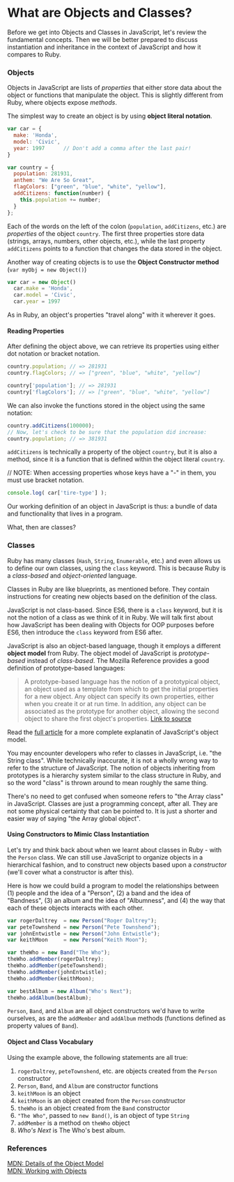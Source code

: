 # What are Objects and Classes?

Before we get into Objects and Classes in JavaScript, let's review the fundamental concepts.  Then we will be better prepared to discuss instantiation and inheritance in the context of JavaScript and how it compares to Ruby.

### Objects

Objects in JavaScript are lists of *properties* that either store data about the object or functions that manipulate the object.  This is slightly different from Ruby, where objects expose *methods*.

The simplest way to create an object is by using **object literal notation**.

```javascript
var car = {
  make: 'Honda',
  model: 'Civic',
  year: 1997      // Don't add a comma after the last pair!
}
```

```javascript
var country = {
  population: 281931,
  anthem: "We Are So Great",
  flagColors: ["green", "blue", "white", "yellow"],
  addCitizens: function(number) {
    this.population += number;
  }
};
```

Each of the words on the left of the colon (`population`, `addCitizens`, etc.) are *properties* of the object `country`.  The first three properties store data (strings, arrays, numbers, other objects, etc.), while the last property `addCitizens` points to a function that changes the data stored in the object.

Another way of creating objects is to use the **Object Constructor method** (`var myObj = new Object()`)

```javascript
var car = new Object()
  car.make = 'Honda',
  car.model = 'Civic',
  car.year = 1997
```

As in Ruby, an object's properties "travel along" with it wherever it goes.  

#### Reading Properties

After defining the object above, we can retrieve its properties using either dot notation or bracket notation.  
```javascript
country.population; // => 281931
country.flagColors; // => ["green", "blue", "white", "yellow"]
```

```javascript
country['population']; // => 281931
country['flagColors']; // => ["green", "blue", "white", "yellow"]
```

We can also invoke the functions stored in the object using the same notation:

```javascript
country.addCitizens(100000);
// Now, let's check to be sure that the population did increase:
country.population; // => 381931
```

`addCitizens` is technically a property of the object `country`, but it is also a method, since it is a function that is defined within the object literal `country`.

// NOTE: When accessing properties whose keys have a "-" in them, you must use bracket notation.
```javascript
console.log( car['tire-type'] );
```

Our working definition of an object in JavaScript is thus: a bundle of data and functionality that lives in a program.

What, then are classes?

### Classes

Ruby has many classes (`Hash`, `String`, `Enumerable`, etc.) and even allows us to define our own classes, using the `class` keyword.  This is because Ruby is a *class-based* and *object-oriented* language.

Classes in Ruby are like blueprints, as mentioned before.  They contain instructions for creating new objects based on the definition of the class.

JavaScript is not class-based.  Since ES6, there is a `class` keyword, but it is not the notion of a class as we think of it in Ruby. We will talk first about how JavaScript has been dealing with Objects for OOP purposes before ES6, then introduce the `class` keyword from ES6 after.

JavaScript is also an object-based language, though it employs a different **object model** from Ruby.  The object model of JavaScript is *prototype-based* instead of *class-based*.  The Mozilla Reference provides a good definition of prototype-based languages:

>A prototype-based language has the notion of a prototypical object, an object used as a template from which to get the initial properties for a new object.   Any object can specify its own properties, either when you create it or at run time.  In addition, any object can be associated as the prototype for another object, allowing the second object to share the first object's properties. [Link to source](https://developer.mozilla.org/en-US/docs/JavaScript/Guide/Details_of_the_Object_Model)

Read the [full article](https://developer.mozilla.org/en-US/docs/JavaScript/Guide/Details_of_the_Object_Model) for a more complete explanatin of JavaScript's object model.

You may encounter developers who refer to classes in JavaScript, i.e. "the String class".  While technically inaccurate, it is not a wholly wrong way to refer to the structure of JavaScript.  The notion of objects inheriting from prototypes is a hierarchy system similar to the class structure in Ruby, and so the word "class" is thrown around to mean roughly the same thing.

There's no need to get confused when someone refers to "the Array class" in JavaScript.  Classes are just a programming concept, after all.  They are not some physical certainty that can be pointed to.  It is just a shorter and easier way of saying "the Array global object".

#### Using Constructors to Mimic Class Instantiation

Let's try and think back about when we learnt about classes in Ruby - with the `Person` class.  We can still use JavaScript to organize objects in a hierarchical fashion, and to construct new objects based upon a *constructor* (we'll cover what a constructor is after this).

Here is how we could build a program to model the relationships between (1) people and the idea of a "Person", (2) a band and the idea of "Bandness", (3) an album and the idea of "Albumness", and (4) the way that each of these objects interacts with each other.

```javascript
var rogerDaltrey  = new Person("Roger Daltrey");
var peteTownshend = new Person("Pete Townshend");
var johnEntwistle = new Person("John Entwistle");
var keithMoon     = new Person("Keith Moon");

var theWho = new Band("The Who");
theWho.addMember(rogerDaltrey);
theWho.addMember(peteTownshend);
theWho.addMember(johnEntwistle);
theWho.addMember(keithMoon);

var bestAlbum = new Album("Who's Next");
theWho.addAlbum(bestAlbum);
```

`Person`, `Band`, and `Album` are all object constructors we'd have to write ourselves, as are the `addMember` and `addAlbum` methods (functions defined as property values of `Band`).

#### Object and Class Vocabulary

Using the example above, the following statements are all true:

1. `rogerDaltrey`, `peteTownshend`, etc. are objects created from the `Person` constructor
2. `Person`, `Band`, and `Album` are constructor functions
3. `keithMoon` is an object
4. `keithMoon` is an object created from the `Person` constructor
5. `theWho` is an object created from the `Band` constructor
6. `"The Who"`, passed to `new Band()`, is an object of type `String`
7. `addMember` is a method on `theWho` object
8. _Who's Next_ is The Who's best album.

### References

[MDN: Details of the Object Model](https://developer.mozilla.org/en-US/docs/JavaScript/Guide/Details_of_the_Object_Model)<br>
[MDN: Working with Objects](https://developer.mozilla.org/en-US/docs/JavaScript/Guide/Working_with_Objects)
